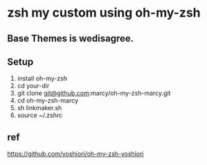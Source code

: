 
# zsh my custom using oh-my-zsh

## Base Themes is wedisagree.

## Setup

1. install oh-my-zsh
2. cd your-dir
3. git clone git@github.com:marcy/oh-my-zsh-marcy.git
4. cd oh-my-zsh-marcy
5. sh linkmaker.sh
6. source ~/.zshrc

## ref
https://github.com/yoshiori/oh-my-zsh-yoshiori
